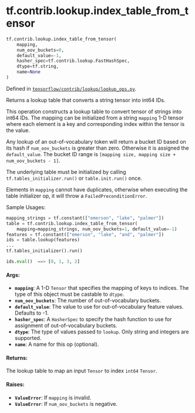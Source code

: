 <div itemscope itemtype="http://developers.google.com/ReferenceObject">
<meta itemprop="name" content="tf.contrib.lookup.index_table_from_tensor" />
<meta itemprop="path" content="Stable" />
</div>

# tf.contrib.lookup.index_table_from_tensor

``` python
tf.contrib.lookup.index_table_from_tensor(
    mapping,
    num_oov_buckets=0,
    default_value=-1,
    hasher_spec=tf.contrib.lookup.FastHashSpec,
    dtype=tf.string,
    name=None
)
```



Defined in [`tensorflow/contrib/lookup/lookup_ops.py`](/code/stable/tensorflow/contrib/lookup/lookup_ops.py).

Returns a lookup table that converts a string tensor into int64 IDs.

This operation constructs a lookup table to convert tensor of strings into
int64 IDs. The mapping can be initialized from a string `mapping` 1-D tensor
where each element is a key and corresponding index within the tensor is the
value.

Any lookup of an out-of-vocabulary token will return a bucket ID based on its
hash if `num_oov_buckets` is greater than zero. Otherwise it is assigned the
`default_value`.
The bucket ID range is `[mapping size, mapping size + num_oov_buckets - 1]`.

The underlying table must be initialized by calling
`tf.tables_initializer.run()` or `table.init.run()` once.

Elements in `mapping` cannot have duplicates, otherwise when executing the
table initializer op, it will throw a `FailedPreconditionError`.

Sample Usages:

```python
mapping_strings = tf.constant(["emerson", "lake", "palmer"])
table = tf.contrib.lookup.index_table_from_tensor(
    mapping=mapping_strings, num_oov_buckets=1, default_value=-1)
features = tf.constant(["emerson", "lake", "and", "palmer"])
ids = table.lookup(features)
...
tf.tables_initializer().run()

ids.eval()  ==> [0, 1, 3, 2]
```

#### Args:

* <b>`mapping`</b>: A 1-D `Tensor` that specifies the mapping of keys to indices. The
    type of this object must be castable to `dtype`.
* <b>`num_oov_buckets`</b>: The number of out-of-vocabulary buckets.
* <b>`default_value`</b>: The value to use for out-of-vocabulary feature values.
    Defaults to -1.
* <b>`hasher_spec`</b>: A `HasherSpec` to specify the hash function to use for
    assignment of out-of-vocabulary buckets.
* <b>`dtype`</b>: The type of values passed to `lookup`. Only string and integers are
    supported.
* <b>`name`</b>: A name for this op (optional).


#### Returns:

The lookup table to map an input `Tensor` to index `int64` `Tensor`.


#### Raises:

* <b>`ValueError`</b>: If `mapping` is invalid.
* <b>`ValueError`</b>: If `num_oov_buckets` is negative.